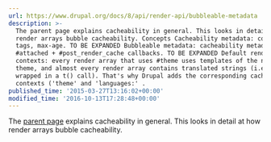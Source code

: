 ```yaml
---
url: https://www.drupal.org/docs/8/api/render-api/bubbleable-metadata
description: >-
  The parent page explains cacheability in general. This looks in detail at how
  render arrays bubble cacheability. Concepts Cacheability metadata: contexts,
  tags, max-age. TO BE EXPANDED Bubbleable metadata: cacheability metadata +
  #attached + #post_render_cache callbacks. TO BE EXPANDED Default render cache
  contexts: every render array that uses #theme uses templates of the negotiated
  theme, and almost every render array contains translated strings (i.e. text
  wrapped in a t() call). That's why Drupal adds the corresponding cache
  contexts ('theme' and 'languages:' .
published_time: '2015-03-27T13:16:02+00:00'
modified_time: '2016-10-13T17:28:48+00:00'
---
```

The [parent page](/developing/api/8/render/arrays/cacheability) explains cacheability in general. This looks in detail at how render arrays bubble cacheability.